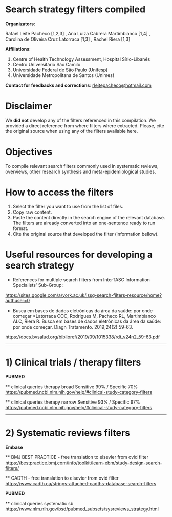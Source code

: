 # Search strategy filters compiled

**Organizators**: 

Rafael Leite Pacheco [1,2,3] , Ana Luiza Cabrera Martimbianco [1,4] , Carolina de Oliveira Cruz Latorraca [1,3] , Rachel Riera [1,3]

**Affiliations**: 
1) Centre of Health Technology Assessment, Hospital Sírio-Libanês
2) Centro Universitário São Camilo
3) Universidade Federal de São Paulo (Unifesp)
4) Universidade Metropolitana de Santos (Unimes)

**Contact for feedbacks and corrections**: rleitepacheco@hotmail.com

# Disclaimer

We **did not** develop any of the filters referenced in this compilation. We provided a direct reference from where filters where extracted. Please, cite the original source when using any of the filters available here.

# Objectives

To compile relevant search filters commonly used in systematic reviews, overviews, other research synthesis and meta-epidemiological studies. 

# How to access the filters
1) Select the filter you want to use from the list of files.
2) Copy raw content. 
3) Paste the content directly in the search engine of the relevant database. The filters are already converted into an one-sentence ready to run format.
4) Cite the original source that developed the filter (information bellow).

# Useful resources for developing a search strategy

* References for multiple search filters from InterTASC Information Specialists' Sub-Group:

https://sites.google.com/a/york.ac.uk/issg-search-filters-resource/home?authuser=0

* Busca em bases de dados eletrônicas da área da saúde: por onde começar
*Latorraca COC, Rodrigues M, Pacheco RL, Martimbianco ALC, Riera R. Busca em bases de dados eletrônicas da área da saúde: por onde começar. Diagn Tratamento. 2019;24(2):59-63.

https://docs.bvsalud.org/biblioref/2019/09/1015338/rdt_v24n2_59-63.pdf

------------------------------------------------------------------------------------------------------------------------------------------------------------
# 1) Clinical trials / therapy filters

**PUBMED**

** clinical queries therapy broad Sensitive 99% / Specific 70% https://pubmed.ncbi.nlm.nih.gov/help/#clinical-study-category-filters

** clinical queries therapy narrow Sensitive 93% / Specific 97% https://pubmed.ncbi.nlm.nih.gov/help/#clinical-study-category-filters


------------------------------------------------------------------------------------------------------------------------------------------------------------
# 2) Systematic reviews filters

**Embase**

** BMJ BEST PRACTICE - free translation to elsevier from ovid filter https://bestpractice.bmj.com/info/toolkit/learn-ebm/study-design-search-filters/

** CADTH - free translation to elsevier from ovid filter https://www.cadth.ca/strings-attached-cadths-database-search-filters

**PUBMED**

** clinical queries systematic sb  https://www.nlm.nih.gov/bsd/pubmed_subsets/sysreviews_strategy.html

